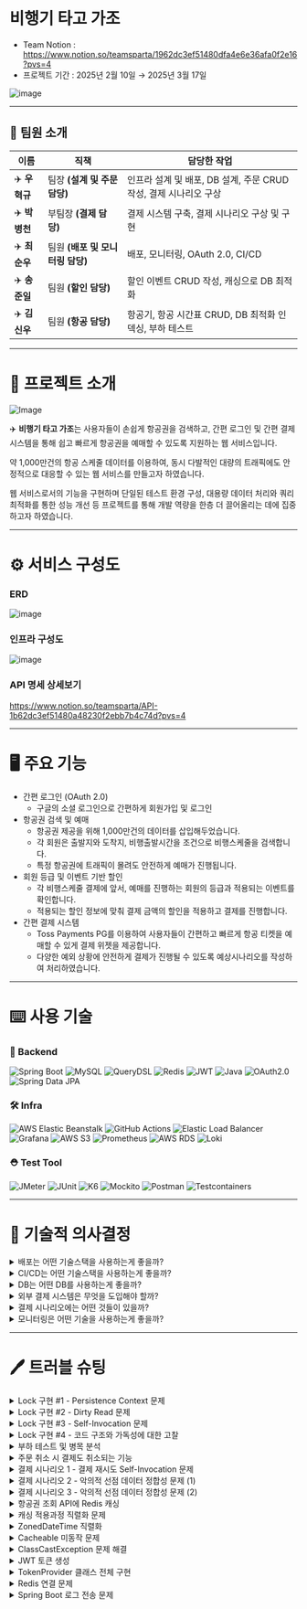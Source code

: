 # 비행기 타고 가조
- Team Notion : https://www.notion.so/teamsparta/1962dc3ef51480dfa4e6e36afa0f2e16?pvs=4
- 프로젝트 기간 : 2025년 2월 10일 → 2025년 3월 17일

![image](https://github.com/user-attachments/assets/669d610c-4c26-4c8a-83ca-85e0cddd392c)

----
## 👥 팀원 소개

| 이름 | 직책 | 담당한 작업 |
|------|------|--------------------------------------|
| ✈️ **우혁규** | 팀장 **(설계 및 주문 담당)** | 인프라 설계 및 배포, DB 설계, 주문 CRUD 작성, 결제 시나리오 구상 |
| ✈️ **박병천** | 부팀장 **(결제 담당)** | 결제 시스템 구축, 결제 시나리오 구상 및 구현 |
| ✈️ **최순우** | 팀원 **(배포 및 모니터링 담당)** | 배포, 모니터링, OAuth 2.0, CI/CD |
| ✈️ **송준일** | 팀원 **(할인 담당)** | 할인 이벤트 CRUD 작성, 캐싱으로 DB 최적화 |
| ✈️ **김신우** | 팀원 **(항공 담당)** | 항공기, 항공 시간표 CRUD, DB 최적화 인덱싱, 부하 테스트 |

----
# 🏬 프로젝트 소개

![Image](https://github.com/user-attachments/assets/4b31c274-6765-4f31-8b18-c93729be6413)

<aside>

✈️ **비행기 타고 가조**는
사용자들이 손쉽게 항공권을 검색하고, 간편 로그인 및 간편 결제 시스템을 통해 쉽고 빠르게 항공권을 예매할 수 있도록 지원하는 웹 서비스입니다.

약 1,000만건의 항공 스케줄 데이터를 이용하여, 동시 다발적인 대량의 트래픽에도 안정적으로 대응할 수 있는 웹 서비스를 만들고자 하였습니다.

웹 서비스로서의 기능을 구현하며 단일된 테스트 환경 구성, 대용량 데이터 처리와 쿼리 최적화를 통한 성능 개선 등 프로젝트를 통해 개발 역량을 한층 더 끌어올리는 데에 집중하고자 하였습니다.

</aside>

----
# ⚙️ 서비스 구성도

### ERD
![image](https://github.com/user-attachments/assets/53b4351c-265f-4689-8c98-8e887bb55b3b)

### 인프라 구성도
![image](https://github.com/user-attachments/assets/683c284c-e1d6-474f-985a-77730eb8bbee)

### API 명세 상세보기
https://www.notion.so/teamsparta/API-1b62dc3ef51480a48230f2ebb7b4c74d?pvs=4

----
# 🖥️ 주요 기능

- 간편 로그인 (OAuth 2.0)
    - 구글의 소셜 로그인으로 간편하게 회원가입 및 로그인
- 항공권 검색 및 예매
    - 항공권 제공을 위해 1,000만건의 데이터를 삽입해두었습니다.
    - 각 회원은 출발지와 도착지, 비행출발시간을 조건으로 비행스케줄을 검색합니다.
    - 특정 항공권에 트래픽이 몰려도 안전하게 예매가 진행됩니다.
- 회원 등급 및 이벤트 기반 할인
    - 각 비행스케줄 결제에 앞서, 예매를 진행하는 회원의 등급과 적용되는 이벤트를 확인합니다.
    - 적용되는 할인 정보에 맞춰 결제 금액의 할인을 적용하고 결제를 진행합니다.
- 간편 결제 시스템
    - Toss Payments PG를 이용하여 사용자들이 간편하고 빠르게 항공 티켓을 예매할 수 있게 결제 위젯을 제공합니다.
    - 다양한 예외 상황에 안전하게 결제가 진행될 수 있도록 예상시나리오를 작성하여 처리하였습니다.

----
# ⌨️ 사용 기술

### 🔹 Backend                    
![Spring Boot](https://img.shields.io/badge/Spring_Boot-6DB33F?style=for-the-badge&logo=spring-boot&logoColor=white)
![MySQL](https://img.shields.io/badge/MySQL-4479A1?style=for-the-badge&logo=mysql&logoColor=white)
![QueryDSL](https://img.shields.io/badge/QueryDSL-0088CC?style=for-the-badge&logoColor=white)
![Redis](https://img.shields.io/badge/Redis-DC382D?style=for-the-badge&logo=redis&logoColor=white)
![JWT](https://img.shields.io/badge/JWT-000000?style=for-the-badge&logo=json-web-tokens&logoColor=white)
![Java](https://img.shields.io/badge/Java-ED8B00?style=for-the-badge&logo=openjdk&logoColor=white)
![OAuth2.0](https://img.shields.io/badge/OAuth2.0-3C3C3C?style=for-the-badge&logo=oauth&logoColor=white)
![Spring Data JPA](https://img.shields.io/badge/Spring_Data_JPA-6DB33F?style=for-the-badge&logo=spring&logoColor=white)


### 🛠️ Infra     
![AWS Elastic Beanstalk](https://img.shields.io/badge/Elastic_Beanstalk-FF9900?style=for-the-badge&logo=amazon-aws&logoColor=white)
![GitHub Actions](https://img.shields.io/badge/GitHub_Actions-2088FF?style=for-the-badge&logo=github-actions&logoColor=white)
![Elastic Load Balancer](https://img.shields.io/badge/Elastic_Load_Balancer-FF9900?style=for-the-badge&logo=amazon-aws&logoColor=white)
![Grafana](https://img.shields.io/badge/Grafana-F46800?style=for-the-badge&logo=grafana&logoColor=white)
![AWS S3](https://img.shields.io/badge/AWS_S3-569A31?style=for-the-badge&logo=amazon-s3&logoColor=white)
![Prometheus](https://img.shields.io/badge/Prometheus-E6522C?style=for-the-badge&logo=prometheus&logoColor=white)
![AWS RDS](https://img.shields.io/badge/AWS_RDS-527FFF?style=for-the-badge&logo=amazon-aws&logoColor=white)
![Loki](https://img.shields.io/badge/Loki-008000?style=for-the-badge&logo=grafana&logoColor=white)


### ⛑️ Test Tool 
![JMeter](https://img.shields.io/badge/JMeter-D22128?style=for-the-badge&logo=apache-jmeter&logoColor=white)
![JUnit](https://img.shields.io/badge/JUnit-25A162?style=for-the-badge&logo=junit5&logoColor=white)
![K6](https://img.shields.io/badge/K6-7D64FF?style=for-the-badge&logo=k6&logoColor=white)
![Mockito](https://img.shields.io/badge/Mockito-00C853?style=for-the-badge&logo=mockito&logoColor=white)
![Postman](https://img.shields.io/badge/Postman-FF6C37?style=for-the-badge&logo=postman&logoColor=white)
![Testcontainers](https://img.shields.io/badge/Testcontainers-2D79C7?style=for-the-badge&logo=testcontainers&logoColor=white)

----

# 🧭 기술적 의사결정

<details>
  <summary>배포는 어떤 기술스택을 사용하는게 좋을까?</summary>

  # 배경

5주라는 기간안에 서비스 구현 및 배포까지 모두 완료하여야 했습니다.

기간안에 모두 구현 및 배포가 가능하면서, 필요한 기능이 모두 있는 기술스택을 고민하였습니다.

# 선택지

## GCP

빠른 배포속도와 비용면에서 가장 효율적이라 판단되었습니다.
관리 또한 간편한 편이라 현재 프로젝트에 가장 알맞는 플랫폼이 아닐까 생각됩니다.
하지만 해당 기술스펙을 지닌 팀원이 없어, 학습시간이 어느정도 소요됩니다.

## Azure

Microsoft 의 제품들과의 연동이 좋고, 보안과 인증체계에서 강점을 보입니다.
하지만 해당 장점이 현재 프로젝트에 어울리는 장점인지는 고찰이 필요합니다.

## AWS

AutoScaling 및 LB 가 자동화되어 있고, 배포속도 면에서는 가장 빠르게 가능합니다.
하지만 상세한 설정은 다른 플랫폼에 비해 더 복잡한 면이 있습니다.

# 결론

알아본 선택지 3가지 가운데 AWS Beanstalk 를 선택하였습니다.

AWS 가 가지는 압도적인 이점으로는, 바로 팀원들의 공통 기술스펙이 AWS 였기 때문입니다.

GCP, Azure 역시 저희가 원하는 배포 후 설정을 통하여 AutoScaling, 무중단배포 등이 모두 가능하였지만, AWS 는 팀원 모두가 공유하는 기술이었기에 작업시간이 다른 플랫폼에 비하여 압도적으로 빠를 것이라 생각하였습니다.

또한 문서와 자료가 많아 다른 플랫폼보다 필요한 학습시간도 매우 짧을 것이라 생각하였습니다.

→ 저희 프로젝트는 AWS Beanstalk 를 사용하기로 선택하였습니다.

- Elastic Beanstalk를 선택한 이유
    
    ### 배경
    
    배포 및 관리를 자동화하여 빠르고 안정적인 운영이 필요합니다.
    
    ### 선택지
    
    1. **Elastic Beanstalk**
    2. Kubernetes (EKS, GKE, AKS)
    3. Docker Swarm
    
    ### 비교 분석
    
    - **Elastic Beanstalk**: AWS에서 제공하는 PaaS 솔루션으로, 배포 자동화 및 로드밸런서 연동이 용이함. 코드 변경 시 빠른 롤백과 확장이 가능함.
        - Auto Scaling 연동이 쉽고 다른 부과적인 기능을 확장하기에 용이함
    - **Kubernetes**: 확장성이 뛰어나지만, 운영 및 유지보수가 복잡하며 직접 관리해야 할 요소가 많음.
    - **Docker Swarm**: 경량 컨테이너 오케스트레이션이 가능하지만, AWS 환경과의 연계성이 Kubernetes에 비해 부족함.
    
    ### 결론
    
    Elastic Beanstalk는 AWS 환경에서 EC2, S3, 로드밸런서와 원활하게 통합되어 배포와 운영을 간소화할 수 있어 최적의 선택이었습니다.

</details>

<details>
  <summary>CI/CD는 어떤 기술스택을 사용하는게 좋을까?</summary>

  # 배경

배포와 마찬가지로, 5주라는 기간안에 서비스 구현 및 배포까지 모두 완료하여야 했습니다.

기간안에 CI/CD 설정이 가능하면서, 필요한 기능이 모두 있는 기술스택을 고민하였습니다.

# 선택지

## Github Action

현재 배포 플랫폼이 AWS Beanstalk 와 공식/비공식 액션이 매우 풍부하며 배포가 편리하다는 장점이 있습니다. 비용 또한 무료에 가까우며 사용이 간편합니다.

하지만 Yaml 파일의 설정 난이도가 있는 편입니다.

## Jenkins

확장성과 커스터마이징이 선택지들 중 가장 뛰어납니다. 플러그인을 통하여 EB 와의 연동도 쉬운편입니다. 문서와 자료 역시 매우 많고 비용 역시 무료입니다.

하지만 설치와 관리에 대한 학습시간이 소모됩니다.

## CodePipeline

AWS 자체 제공하는 기능으로 EB 와의 통합이 매우 쉽고, AWS 하나로 배포와 CI/CD 를 모두 관리할 수 있다는 장점이 있습니다.

하지만 이 역시 학습곡선이 필요하며, 다른 선택지들에 비해 유독 학습시간이 많이 필요할 것으로 생각됩니다.

# 결론

현재 프로젝트 상황에서는 Github Action 이 가장 합리적인 선택으로 보입니다.

yaml 파일 작성에 있어서 학습시간이 소모됩니다만, 이 역시 가장 적은 학습시간이 소모될 것으로 판단됩니다.

또한 yaml 파일 하나만으로 자동배포까지 EB 에서 관리하기 때문에, 가장 빠른 작업속도를 보일 것으로 예측됩니다.

</details>

<details>
  <summary>DB는 어떤 DB를 사용하는게 좋을까?</summary>

  # 배경

비행기 티켓 예매 라는 성격상, 결제는 필수 불가결한 부분입니다.

이는 곧 데이터의 일관성과 정합성, 안정성이 매우 중요하다는 말과 같습니다.

거기에 더해 빠른 작업속도와 낮은 학습곡선이 필요한 상황입니다.

# 선택지

## PostgreSQL

JSONB 데이터 지원, MVCC 및 복잡한 쿼리 최적화까지 모두 가능하다는 장점이 있습니다.
JPA 와의 호환도 좋으며 비용 역시 합리적인 수준이라 생각됩니다.

하지만 기존 프로젝트 및 팀의 경험이 적어 유지보수가 어려울 수 있기에 그에 따른 학습시간 소요는 필요할 것입니다.

## MySQL

JPA 와 완벽히 호환되며 작업속도가 가장 빠릅니다. 또한 문서와 자료 또한 많아 서비스 구현 작업에 있어서는 가장 뛰어날 것으로 예측됩니다.]

하지만 DB 자체에서 List 형 자료구조를 지양한다는 점에서 해당 프로젝트의 각 테이블들이 어떠한 형태일지 비교가 필요해 보입니다.

## MongoDB

NoSQL 을 사용해야 한다면, 가장 자료가 많고 작업이 빠른 MongoDB 가 후보로서 유력하다고 생각합니다.

하지만 현재 프로젝트가 NoSQL 이 어울릴지 고민해보아야 할 것입니다.

# 결론

해당 프로젝트에 가장 어울리는 DB 는 PostgreSQL 이라 판단하였습니다만, 결론적으로 선택한 DB 는 MySQL 입니다.

프로젝트의 각 테이블들과의 연관관계와 구조를 생각한다면 PostgreSQL 이 맞다고 생각합니다만, 현재 팀원들의 공유 기술스펙과 그에 따른 학습시간, 작업속도를 생각한다면 MySQL 이 가장 합리적이라 판단하였습니다.

</details>

<details>
  <summary>외부 결제 시스템은 무엇을 도입해야 할까?</summary>

  # 배경

현재 프로젝트에서 사용자가 항공권 예매 후 결제를 빠르고 안전하게 진행할 수 있도록 결제 시스템을 도입해야 했습니다.

---

# 선택지

| 기술 선택 | 장점 | 단점 |
| --- | --- | --- |
| 토스 페이먼츠 위젯 | UI 개발 불필요, 다양한 결제 수단 지원, PG 연동 간소화 | 커스텀 UI 제어의 어려움과 테스트시 제약사항이 많음. |
| 토스 일반 결제 API 연동 | 커스텀 UI 가능, PG 선택 자유로움 | 직접 연동해야 함, 개발 복잡도 증가 |
| 타사 PG | 없음. | 개발 문서가 토스에 비해 불친절함. |

왜 토스 페이먼츠 위젯을 선택했나?

- **PG 연동 부담 감소** - 위젯이 결제 수단별로 로직을 자동으로 처리해 주기 때문에 구현 부담이 줄어들었습니다.
- **다양한 결제 수단 지원** - 신용카드, 카카오페이 등 여러 결제 수단을 쉽게 추가가 가능합니다.
- 타사에 비해 많은 정보와 친절한 개발 문서를 제공합니다.

→ 위와 같은 이유로 일반 API 연동, 타사 PG 대신 토스 페이먼츠 위젯을 활용하는 것이 적절하다고 판단했습니다.

---

# 결론 및 회고

위젯을 통해 결제 연동이 빠르고 좋았지만 결제 시스템을 처음 구축하다 보니 생소하고 익숙하지 않아 결제 연동에 예상보다 많은 시간을 투자해야 했습니다.

이번 경험을 통해 결제 시스템의 흐름을 어느정도 이해했기 때문에 다음에는 일반 결제 API를 도전해보고 싶습니다.
현재 테스트 환경에서 위젯으로 결제를 진행하면 WebHook, 결제 완료/취소 시 이메일 발송, API 로그 등을 사용할 수 없는 제약이 있었습니다.

이러한 제약으로 다음에는 직접 API를 연동하여 더 세밀하게 결제 로직을 컨트롤해보고 싶은 생각을 했습니다.

</details>

<details>
  <summary>결제 시나리오에는 어떤 것들이 있을까?</summary>

  <details>
    <summary>결제 시나리오 1. 결제 재시도</summary>
    # 배경

결제 파트를 맡으면서 단순히 결제 연동을 구현하는 것보다 사용자의 편의성과 안정성을 높이는 것이 더 중요한 문제라는 것을 인지했다.

결제는 돈과 직결되기 때문에 실패 시 적절한 대응이 필요했고 그래서 생각한 방안은 결제 시나리오 중 하나인 결제 재시도 구현이었습니다.

![image](https://github.com/user-attachments/assets/0dc12962-5096-480d-ac04-b5ae03e23464)


결제 과정에서는 네트워크 장애, 일시적인 PG사 장애, API 연결 TimeOut 등 다양한 이유로 결제가 실패할 수 있는데 이때는 무조건 실패처리 하는 것이 아니라 재시도를 통해 결제가 성공할 수 있도록 보장하는 것이 사용자 경험 개선의 핵심 요소라고 생각했습니다.

하지만 **모든 실패 상황에서 무조건 재시도를 하면 불필요한 리소스 낭비와 서버 부하가 발생할 수 있다고 판단 하여 재시도가 필요한 경우와 불가능한 경우를 구분**하여 적절한 조치를 취했습니다.

---

# 선택지

| 기능 | 선택한 기술 | 고려한 대안 |
| --- | --- | --- |
| 결제 실패 재시도 | @Retryable | Scheduler 활용, 직접 재시도 로직 구현 |

왜 @Retryable을 선택했나?

- @Scheduler는 실시간 응답이 어렵고, 직접 재시도 로직을 구현하는 것은 코드가 복잡해지고 유지보수가 어려움이 있습니다.
- @Retryable은 간단한 설정만으로도 재시도 로직을 적용할 수 있고, 트랜잭션과의 연계도 가능하기 때문에 가장 적합하다고 판단했습니다.

---

# 구현 기능 및 주요 로직

- 결제 승인 또는 취소 요청이 실패할 경우, 일정 횟수까지 자동으로 재시도
- 불필요한 재시도를 방지하기 위해서 재시도가 필요한 오류와 불가능한 오류를 구분하여 적용

```java
@Retryable(
         maxAttempts = 3,
         backoff = @Backoff(delay = 2000, multiplier = 2),
         retryFor = { PaymentException.class, CustomException.class },
         noRetryFor = ClientPaymentException.class
)
public JsonNode approvePayment(String paymentKey, String orderId, int amount) throws Exception {
     String url = "https://api.tosspayments.com/v1/payments/confirm";
     JSONObject jsonObject = createApprovalRequestJson(paymentKey, orderId, amount);

     try {
         HttpResponse<String> response = executePost(url, jsonObject.toString());
         log.info("Payment executed successfully: {}", response.body());

         JsonNode responseJson = objectMapper.readTree(response.body());
         handlingPaymentError(responseJson);
         return responseJson;
     } catch (HttpStatusCodeException | ResourceAccessException e) {
         throw new CustomException(ServerErrorResponseCode.NETWORK_ERROR);
     } catch (Exception e) {
         log.error("Payment failed: {}\n Error Trace: {}", e.getMessage(), e.getStackTrace());
         throw e;
     }
 }
```

```java
private void handlingPaymentError(JsonNode responseJson){
        String errorCodeString = "";
        String errorMessage = "";
        if(responseJson.get("code") != null) {
            errorCodeString = responseJson.get("code").asText();
            errorMessage = responseJson.get("message").asText();
        }

        Optional<ClientPaymentErrorResponseCode> clientEx = ClientPaymentErrorResponseCode.has(errorCodeString);
        if (!errorCodeString.isBlank()) {
            if (clientEx.isPresent()) {
                throw new ClientPaymentException(clientEx.get());
            } else {
                PaymentErrorResponseCode paymentFailed = PaymentErrorResponseCode.setPaymentFailedMessage(errorMessage);
                throw new PaymentException(paymentFailed);
            }
        }
    }
```

### **1. @Retryable 주요 설정**

- **maxAttempts = 3** → 최대 3번까지 재시도합니다.
- **backoff = @Backoff(delay = 2000, multiplier = 2)** →
    - 처음 재시도는 2초 후에 실행됩니다.
    - 두 번째 재시도는 4초(2초 × 2), 세 번째 재시도는 8초(4초 × 2) 후에 실행됩니다.
    - 즉 점점 증가하는 방식(지수 백오프)으로 재시도 간격을 늘려 **서버 부하를 줄이도록 설계**되었습니다.
- **retryFor = { PaymentException.class, CustomException.class }** →
    - **PaymentException** 또는 **CustomException**이 발생하면 재시도합니다.
    - 예를 들어 TossPayments에서 보내주는 **`"일시적인 오류가 발생했습니다. 잠시 후 다시 시도해주세요."`** 또는 **`서비스에서 발생하는 서버 오류 같은 경우`** 는 재시도하면 성공할 가능성이 있기 때문입니다.
- **noRetryFor = ClientPaymentException.class** →
    - ClientPaymentException이 발생하면 재시도하지 않습니다.
    - 예를 들어 **“잔액 부족”**, **“유효하지 않은 카드 정보”** 같은 문제는 재시도해도 성공할 가능성이 없기 때문입니다.

### 2. approvePayment() 주요 동작

- 최종 승인 요청
    - executePost(url, jsonObject.toSting())를 통해 TossPayments 측에 최종 승인 요청을 보냅니다.
    - 만약 TossPayments 측에서 오류를 보낼 시 Json 형태로 Message와 Code를 보내줍니다.
- 오류 처리
    - 응답 데이터를 JsonNode로 변환 후, handlingPaymentError()를 호출하여 결제 오류  여부를 판단합니다.
- 예외 처리
    - HttpStatusCodeException, ResourceAccessException 발생 시 CustomException을 던져서 재시도를 유도합니다.
    - 기타 예외 발생 시 로그를 기록하고 예외를 다시 던집니다.

### 3. handlingPaymentError 주요 동작

- 응답 JSON에서 오류 코드 및 메시지 추출
    - 응답 데이터에 `code` 와 `message` 필드가 있으면 가져옵니다.
- 클라이언트 오류 여부 확인
    - ClientPaymentErrorResponseCode.has(errorCodeString)을 호출하여 **클라이언트 오류인지 확인합니다.**
- 클라이언트 오류면 ClientPaymentException 발생
    - 이 예외는 notryFor에 지정되어 있어 **재시도를 하지 않습니다.**
- 서버 오류면 PaymentException 발생
    - PaymentException은 retryFor에 포함되어 있어 **자동으로 재시도됩니다.**

---

# 결론 및 회고

이번 결제 재시도 기능을 구현하면서 **결제 과정의 신뢰성과 사용자 경험을 향상**시키는 것이 핵심 목표였습니다.
단순히 결제 API를 호출하는 것이 아니라, **실패 시 재시도를 통해 결제가 성공할 가능성을 높이고**,
**불필요한 재시도를 방지하여 서버 부하를 최소화하는 전략을 적용**했습니다.

Spring의 @Retryable을 활용함으로써 재시도 로직을 간결하게 구현할 수 있었고, 재시도가 필요한 오류와 불가능한 오류를 구분하여 효율저인 결제 실패 대응이 가능하도록 만들었습니다.
  </details>
  
  <details>
    <summary>결제 시나리오 2. 중복 결제 방지</summary>
    # 배경

중복 결제에 대해 고민을 하게된 이유는 처음 결제 시스템을 개발할 때 중복 결제가 실제로 발생할 가능성이 있을까? 라는 질문에서 시작했습니다.
아직 서비스가 운영되지 않았기 때문에 실제 사례는 없었지만 한 번이라도 중복 결제가 발생하면 사용자 신뢰도에 치명적인 영향을 미칠 수 있다 생각했습니다.

결제는 단순한 API 호출이 아니라 사용자의 돈이 직접적으로 움직이는 중요한 프로세스 입니다. 따라서 이런 문제가 발생할 수도 있다는 가정만으로도 사전 대비가 필요했다고 판단했습니다.

특히 토스페이먼츠를 연동하는 과정에서 짧은 시간 안에 동일한 결제 요청이 여러 번 들어올 경우 어떻게 처리될까? 라는 의문이 들었습니다.

- 사용자가 실수로 결제 버튼을 여러 번 클릭하면?
- 네트워크 지연으로 인해 서버가 응답을 받지 못하고 동일 요청을 재전송하면?

이런 상황에서 토스페이먼츠의 PaymentKey 중복 방어 기능이 충분한가? 아니면 추가적인 대비책이 필요할까?
추가적인 대비책으로는 멱등키 를결제 승인 요청에도 적용해야 할까? 라는 고민에서부터 이번 의사 결정이 시작되었습니다.

---

# 선택지

1. **PaymentKey를 활용한 중복 방지**
    - 토스 페이먼츠의 PaymentKey는 결제 인증 단계에서 중복 요청을 방지하는 기능을 기본적으로 제공합니다.
    - 동일한 PaymentKey로 승인 요청이 들어오면, PG에서 자체적으로 방어하여 이미 승인된 결제라고 응답이 옵니다.
2. **클라이언트 레벨에서 중복 요청 방지**
    - 결제 버튼을 여러 번 클릭하는 경우를 방지하기 위해, 결제 버튼을 비활성화하는 등의 UX 개선
    - 네트워크 장애로 인해 동일 요청이 재전송될 경우를 대비해서 프론트엔드에서 일정 시간 동안 중복 요청을 차단하는 로직도 필요합니다.
3. 멱등키 활용
    - 멱등키를 활용하면 같은 요청이 여러 번 들어와도 한 번만 처리됨을 보장할 수 있습니다.
    - 멱등키를 보관할 Redis 등이 필요.

현재 백엔드에서 서비스가 운영중이기 때문에 PaymentKey만을 활용하여 중복 요청을 방지하고 있는데 프론트엔드도 참여한다면 UX도 개선할 예정입니다.

그럼 멱등키는 사용해야할까? 

만약 멱등키를 도입하게 된다면

1. 결제 승인 요청마다 새로운 멱등키를 생성해야 합니다.
2. 멱등키를 DB나 Redis에 저장하고 유효기간을 설정해야합니다.
3. 중복 요청이 들어오면 이전에 사용된 멱등키를 조회하여 동일 요청인지 확인을 합니다.

하지만 고민이 있었습니다.

1. 이미 PaymentKey와 클라이언트에서 중복 방어 기능을 제공하고 있는데 추가적인 멱등키가 필요할까?
2. 멱등키 도입을 위해 Redis를 추가하는 것이 적절한가?
3. 삼중 보호 장치가 필요할 정도로 중보 결제 요청이 빈번한가?

⇒ 현재 구조에서는 토스페이먼츠 PG에서 제공하는 PaymentKey 자체가 멱등성을 보장해줍니다.
동일한 PaymentKey로 승인 요청이 들어오면 페이먼츠 측에서 이를 감지하여 중복처리를 막아줍니다.
따라서 결제 승인 단계에서는 추가적인 멱등키 없이도 충분히 중복 결제를 방지할 수 있습니다. 
추가로 클라이언트에서도 결제 버튼을 한 번 누르면 즉시 비활성화 시키는 것을 추가하면 사용자의 실수로 
인한 중복 요청을 차단합니다.

이러한 방어 로직이 이미 2개나 존재하므로 멱등키를 추가로 도입하는 것은 불필요한 복잡성을 초래로 오히려 **오버 엔지니어링**이 될 가능성이 크다고 판단했습니다.

---

# 결론 및 추후 고려 사항

**(1) 멀티 PG(Payment Gateway) 지원**

- 현재는 토스페이먼츠만 사용하지만, 향후 여러 PG를 도입할 경우 **다른 PG가 PaymentKey를 제공하지 않는다면 멱등키가 필요할 가능성이 있습니다**.

**(2) 부분 취소(Partial Refund) 도입 시 중복 요청 문제**

- 현재는 전체 취소만 지원하므로 PaymentKey만으로도 충분합니다.
- 하지만 **부분 취소**가 가능해지면, **클라이언트의 재시도 로직 때문에 중복 취소가 발생할 위험**이 있음.
- EX
    1. 사용자 결제 완료 (100,000원)
    2. 사용자 A 상품(30,000원) 부분 취소 요청
    3. PG에서 취소 성공 → 하지만 네트워크 오류로 클라이언트가 실패 응답을 받음
    4. 클라이언트에서 **재시도 로직 실행** → 다시 30,000원 취소 요청
    5. 결국 60,000원이 취소되는 문제 발생 
    - 따라서 **부분 취소를 지원할 경우, 반드시 멱등키를 도입하여 중복 요청을 방지해야 합니다**.
  </details>
  
  <details>
    <summary>결제 시나리오 3. 악의적 예약 선점</summary>
    # 배경

악의적인 사용자가 여러 좌석을 선점한 후 결제를 진행하지 않을 경우 다른 이용자가 좌석을 예약할 수 없는 심각한 문제가 발생할 수 있습니다. 이를 해결하기 위해 결제 대기 상태에서 일정 시간이 지나면 자동으로 예약이 취소되는 시스템을 구현해야 합니다.

# 선택지

### [RabbitMQ를 활용한 방법]

RabbitMQ는 메시지 브로커로 TTL과 DLQ(Dead Letter Queue) 기능을 활용하면 메시지를 특정 시간 동안 보관하고, 시간이 지나면 자동으로 만료되도록 설정할 수 있습니다. 

### 구현 방식

1. 사용자가 항공권을 예매하면 예약 메시지를 RabbitMQ의 큐에 저장하며 TTL을 설정하여 N분 후 자동 만료되도록 설정
2. TTL이 만료되면 메시지는 Dead Letter Queue로 이동
3. DLQ에서 메시지를 감지한 Consumer가 해당 예약을 취소하고 좌석을 해제

### 장점

**실시간 처리 가능** - 메시지가 자동으로 만료되므로 불필요한 DB조회를 줄일 수 있음

**확장성이 높음** - RabbitMQ는 분산 환경에서도 안정적으로 작동

**비동기 처리 가능** - 다수의 예약을 동시에 관리할 수 있음

### 단점

RabbitMQ 운영 부담 - 별도의 메시지 브로커 설치, 운영, 장애 대응이 필요하고 장애 발생 시 메시지가 지연되거나 유실될 가능성이 있습니다.
Ex. RabbitMQ 서버 다운, 메시지 유실

---

### [RedisMQ를 활용한 해결 방법]

Redis는 빠른 데이터 저장 및 조회가 가능하며 Key Expiry와 Keyspace Notification 기능을 활용하면 TTL 기반의 자동 만료 이벤트를 감지할 수 있습니다.

### 구현 방식

1. 사용자가 항공권을 예매하면 Redis에 예약 정보를 저장하며 TTL을 설정하여 자동 만료되도록 함
2. TTL이 만료되면 Redis Keyspace Notification을 통해 해당 만료 이벤트를 감지
3. 감지된 이벤트를 처리하여 예약을 취소하고 좌석을 해제

### 장점

**간단한 구현** - 추가적인 메시지 브로커 없이 Redis만으로 해결 가능

**TTL을 활용한 자연스러운 만료** - 일정 시간이 지나면 자동으로 만료되어 데이터 정리 부담이 줄어듦

### 단점

이벤트 유실 가능성 - Redis Keyspace Notification이 활성화되지 않거나 장애가 발생 시 이벤트 감지가 되지 않을 수 있음.
EX. Redis 서버 다운

---

### [Spring Scheduler를 활용한 해결 방법]

Spring의 @Scheduler 기능을 활용하면 일정 주기로 DB를 조회하며 미결제된 예약을 취소하는 방식을 구현할 수 있습니다.

### 구현 방식

1. 일정 주기마다 예약 테이블을 조회하여 N분 이상 결제가 진행되지 않은 예약을 찾음
2. 해당 예약들을 자동으로 취소하고 좌석을 해제

### 장점

**구현이 간단함** - 추가적인 메시지 브로커 없이 Spring만으로 가능

유지보수가 용이 - 예약 테이블에서 직접 상태를 변경할 수 있어 로직이 직관적

### 단점

대규모 트래픽에서 성능 이슈 - 예약 건수가 많아지면 주기적인 DB 조회 부담 증가

**정확한 시간 제어 어려움** - 1분 이상으로 실행되면 실시간성이 떨어지고 1분 이하로 설정한다면 DB 조회에 부담이 더 극심해짐

### [의사결정]

현재 프로젝트에서는 Spring의 Scheduler를 선택했습니다. 우리 시스템에서는 결제 대기 시간이 초과된 예약을 자동으로 취소하는 것이 주요 요구사항이며, 실시간성이 중요한 요구사항이 아닙니다.

RabbitMQ나 RedisMQ는 실시간 이벤트 기반으로 동작하는 장점이 있지만, 운영 부담이 크고 추가적인 학습이 필요합니다. 특히 RabbitMQ는 메시지 브로커 운영 및 장애 대응이 필요하며, RedisMQ는 Keyspace Notification 설정이 필요하고 이벤트 유실 가능성이 존재합니다.

따라서 현재 프로젝트에서는 가장 간단하면서도 안정적인 Spring Scheduler를 사용하여 일정 주기로 DB를 조회하는 방식이 최적이라는 결론을 내렸습니다.

### [구현 기능]

- 10분 이상 결제 대기 상태(IN_PROGRESS)인 예약을 자동으로 취소
- 좌석을 다시 예매 가능 상태로 변경

# 결론

현재 프로젝트에서는 **결제 대기 시간이 초과된 예약을 자동으로 취소하는 기능**이 필요하지만, **실시간성이 필수적인 요구사항이 아니기 때문에** 가장 간단하고 유지보수가 쉬운 **Spring Scheduler 기반 방식**을 채택했습니다.

RabbitMQ와 RedisMQ는 **실시간 이벤트 처리**에 유리하지만, 운영 및 설정 부담이 크고, 장애 발생 시 복구가 복잡할 수 있습니다. 반면, Spring Scheduler는 추가적인 메시지 브로커 없이도 **예약 상태를 직접 조회하고 처리할 수 있어 안정적이며 유지보수도 용이**합니다.

현재 **10분 이상 결제 대기(IN_PROGRESS) 상태인 예약을 자동 취소**하는 로직을 도입하여 **좌석이 장시간 선점되는 문제를 방지**할 수 있도록 하였습니다.
  </details>

</details>

<details>
  <summary>모니터링은 어떤 기술을 사용하는게 좋을까?</summary>

  <details>
    <summary>Grafana를 선택한 이유</summary>
      
    ### 선택지
    1. **Grafana**
    2. Kibana
    3. Datadog
    ### 비교 분석
    - **Grafana**: Prometheus와 같은 모니터링 시스템과 원활하게 연동되며, 오픈소스 기반으로 커스터마이징이 자유로움. 대시보드가 직관적이고 확장성이 뛰어남.
    - **Kibana**: Elastic Stack과 연동이 강점이지만, Prometheus 기반 메트릭 수집과의 통합이 상대적으로 어려움.
    - **Datadog**: 강력한 모니터링 기능을 제공하지만, 비용이 높고 커스텀 설정이 제한적임.
    ### 결론
    세 선택지 모두 Prometheus 및 Loki와 원활하게 연동 가능하고 대시보드가 강력하지만,
    **Grafana는 무료이며 사용이 쉽다는 점에서 선택하였습니다.**
    
  </details>

  <details>
    <summary>Loki를 선택한 이유</summary>

    ### 선택지
    1. **Loki**
    2. ELK Stack (Elasticsearch, Logstash, Kibana)
    3. AWS CloudWatch Logs

    ### 비교 분석
    - **Loki**: Prometheus와 유사한 아키텍처로, 메트릭 기반의 로그 수집이 가능하며, Grafana와의 통합이 용이함. 경량 설계로 리소스 부담이 적음.
    - **ELK Stack**: 강력한 검색 및 분석 기능을 제공하지만, 리소스 소모가 크고 운영 비용이 높음.
    - **CloudWatch Logs**: AWS에 최적화되어 있지만, AWS 외의 인프라에서는 활용도가 낮으며, 비용이 증가할 가능성이 있음.

    ### 결론
    **Loki는 Grafana 와의 원활한 연동이 가능하며, 가벼운 로그 분석 환경을 제공하기에 가장 적합한 선택이었습니다.**
  </details>

  <details>
    <summary>Prometheus를 선택한 이유</summary>

    ### 선택지
    1. **Prometheus**
    2. InfluxDB
    3. AWS CloudWatch Metrics

    ### 비교 분석
    - **Prometheus**: 오픈소스이며, Kubernetes 및 컨테이너 환경과 원활하게 연동됨. 커뮤니티 지원이 활발하고, Grafana와의 통합이 강력함.
    - **InfluxDB**: 시계열 데이터베이스로 강력한 분석 기능을 제공하지만, Prometheus에 비해 커뮤니티 및 확장성이 부족함.
    - **CloudWatch Metrics**: AWS에 최적화되어 있지만, AWS 외의 인프라에서는 활용도가 제한적이며, 비용이 증가할 가능성이 있음.

    ### 결론
    **확장성과 커뮤니티 지원이 뛰어나고 Grafana 와의 연동이 쉬우며, 비용적인 측면에서 무료라는 점에서 Prometheus를 선택하였습니다.**
  </details>

  <details>
    <summary>Spring Actuator를 선택한 이유</summary>

    
    ### 선택지
    1. **Spring Actuator**
    2. Micrometer
    3. 직접 개발한 모니터링 API

    ### 비교 분석
    - **Spring Actuator**: Spring Boot와 기본적으로 통합되어 있으며, 간단한 설정으로 다양한 메트릭을 제공. Prometheus 및 Grafana와 연동이 용이함.
    - **Micrometer**: 다양한 모니터링 시스템과 연동 가능하지만, Spring Boot에 내장된 기능을 사용하지 않는다는 점에서 추가적인 설정이 필요함.
    - **직접 개발한 API**: 커스터마이징이 가능하지만, 유지보수 비용이 높아지고, 표준적인 솔루션보다 신뢰성이 떨어질 가능성이 있음.

    ### 결론
    **Spring Actuator는 Spring Boot 애플리케이션에 기본적으로 제공되며, Prometheus 및 Grafana와 쉽게 연동할 수 있기에 가장 적합한 선택이었습니다.**
  </details>

</details>

--------------


#  🖊️ 트러블 슈팅

  <details>
    <summary>Lock 구현 #1 - Persistence Context 문제</summary>
      
# 배경
비행기 티켓 예매를 진행함에 있어, 타임특가 세일등으로 같은 비행기 티켓에 다수의 사람이 몰릴 수 있습니다.

해당 시나리오에서 발생하는 오류를 막고자 비관적 Lock 을 도입하기로 하였고, 저희가 초기 Lock 을 구현한 코드는 다음과 같습니다.

```java
@Transactional
public void sellTicket(Long ticketId) {
		//...
		
		Ticket ticket = ticketRepository.findById(ticketId);
		if(ticket.getStatus() == Status.SOLD)
				return;
		
		//...
		
		lockService.withLock {
				Ticket currentTicket = ticketRepository.findById(ticketId);
				if(currentTicket.getStatus() == Status.SOLD)
						return;
				
				currentTicket.updateStatus(Status.SOLD);
				//...
		}
}

```

해당 코드 구조의 목적과 플로우는 다음과 같습니다.

![image](https://github.com/user-attachments/assets/4315af83-9596-4c9c-837f-a78cf96f2af7)


Lock 을 걸기 전과 후에 이중확인을 진행하여, 데이터의 정합성을 맞추고 불필요한 Lock 접근을 줄이려고 하였습니다.

하지만 해당 코드를 실행하였더니, 의도대로 진행되지 않고 Lock 이 제대로 실행되지 않고 있었습니다.

# 해결 과정

어째서 이런 문제가 발생하나 디버그하여 확인한 결과, Lock 점유 전후의 Entity 객체들의 HashCode 값이 같았습니다.

즉, Lock 점유 후에는 DB 에 쿼리를 날려 Entity 를 가져오는 것이 아니었습니다.

Lock 점유 전 객체를 기준으로 상태갱신 작업이 이루어지다보니, 의도된대로 상태가 갱신되고 있지 않고 있었으며 오히려 Dirty Read 문제가 발생하고 있었습니다.

이 문제가 일어나는 원인이 무엇인가 찾아본 결과,
원인은 Entity Manager 의 1차캐싱(Persistence Context)이 문제였습니다.

하나의 트랜잭션 안에서 같은 ID 를 이용한 DB 색인을 진행하면,
Entity Manager 가 같은 ID 색인에는 같은 객체를 반환하기 위해, 또한 DB Query 횟수의 최적화를 위해 그대로 사용했던 객체를 반환하는 것이, 해당 문제의 원인이었습니다.

# 결론

다음과 같이 NativeQuery 를 통하여 직접 DB 에서 Entity 를 조회하도록 코드를 수정하여,
Persistence Context 문제를 해결할 수 있었습니다.

```java
@Transactional
public void sellTicket(Long ticketId) {
		//...
		
		Ticket ticket = ticketRepository.findById(ticketId);
		if(ticket.getStatus() == Status.SOLD)
				return;
		
		//...
		
		lockService.withLock {
				//Ticket currentTicket = ticketRepository.findById(ticketId);
				Ticket currentTicket =
						ticketRepository.findOneByNativeQuery(ticketId);
						
				if(currentTicket.getStatus() == Status.SOLD)
						return;
				
				currentTicket.updateStatus(Status.SOLD);
				//...
		}
}
```
  </details>

  <details>
    <summary>Lock 구현 #2 - Dirty Read 문제</summary>

# 배경
EM 의 1차캐싱 문제를 해결하여도, 코드는 의도된대로 Lock 이 적용되지 않고 요청한 여러명의 사용자에게 동시에 티켓이 판매되는 문제가 발생하였습니다.

# 원인

어째서 Lock 이 예상한대로 진행되지 않는지, 다음과 같이 Log 를 작성하여 확인하였습니다.

```java
@Slf4j
@Transactional
public void sellTicket(Long ticketId) {
		//...
		Ticket ticket = ticketRepository.findById(ticketId);
		
		log.debug("BEFORE_LOCK=Ticket ID: {}, Ticket status: {}, Thread ID: {}",
			ticket.getId(), ticket.getStatus(), Thread.currentThread().getId())
			
		if(ticket.getStatus() == Status.SOLD)
				return;
		//...
		lockService.withLock {
				log.debug("Thread {} acquired lock", Thread.currentThread().getId());

				Ticket currentTicket =
						ticketRepository.findOneByNativeQuery(ticketId);

				log.debug("AFTER_LOCK=Ticket ID: {}, Ticket status: {}, Thread ID: {}",
						ticket.getId(), ticket.getStatus(), Thread.currentThread().getId())

				if(currentTicket.getStatus() == Status.SOLD)
						return;		
				currentTicket.updateStatus(Status.SOLD);
				//...

				log.debug("Thread {} release lock", Thread.currentThread().getId());
		}
}
```

로그를 확인한 결과 매우 이상한 결과가 나왔습니다.

Hibernate 의 SQL 로그와 Lock 로그가 다음과 같이 뒤죽박죽 섞여있는 것이었습니다.

![image](https://github.com/user-attachments/assets/31b31c3e-4fd0-41ff-b949-e8b75bfcee79)


@Transactional 의 범위가 Lock 범위보다 커지면서,
Transactional 의 쓰기지연이 Lock 보다 늦어지는 것이 원인이었습니다.

즉, DB 에 Query 를 날려 실제 DB 값이 갱신되는 것보다 다른 쓰레드에서 해당 Lock 을 점유하는것이 더 빨라서
Dirty Read 문제가 발생하고 있었습니다.

# 해결방법

그렇다면, Lock 의 범위가 Transactional 보다 넓어지면 해결할 수 있는 문제라고 판단하여 다음과 같이 코드를 수정하였습니다.

```java
public void sellTicket(Long ticketId) {
		//...
		
		Ticket ticket = ticketRepository.findById(ticketId);
		if(ticket.getStatus() == Status.SOLD)
				return;
		
		//...
		
		lockService.withLock {
				Ticket currentTicket =
						ticketRepository.findOneByNativeQuery(ticketId);
						
				if(currentTicket.getStatus() == Status.SOLD)
						return;
				
				//currentTicket.updateStatus(Status.SOLD);
				updateTicketStatusToSold(currentTicket);
				
				//...
		}
}

@Transactional
public void updateTicketStatusToSold(Ticket ticket) {
		ticket.updateStatus(Status.SOLD);
		ticketRepository.save(ticket);
}
```

# 결론

해당 방법으로 Dirty Read 문제는 해결할 수 있었습니다만, 이 방법은 다른 문제를 야기하였습니다.

같은 클래스의 메소드안에서 스스로의 메소드를 호출하는 것으로 인해, AOP 기반 Proxy 를 거치지 않아 실제로 트랜잭션이 생성되지 않는 문제입니다.
  </details>

  <details>
    <summary>Lock 구현 #3 - Self-Invocation 문제</summary>

# 배경
1,2 번 문제를 해결하며 나온 코드는 결국 Self-invocation 문제를 발생시키는 구조가 되었습니다.

이 문제를 해결하기 위해 다른 코드 구조를 생각하였습니다.

# 해결 과정

자기호출을 발생시키지 않기 위해, @Transactional 메소드만을 추출하여 다른 클래스로 분리를 시도하였습니다.

시도한 코드는 다음과 같습니다.

```java
public void sellTicket(Long ticketId) {
		//...
		
		Ticket ticket = ticketRepository.findById(ticketId);
		if(ticket.getStatus() == Status.SOLD)
				return;
		
		//...
		
		lockService.withLock {
				Ticket currentTicket =
						ticketRepository.findOneByNativeQuery(ticketId);
						
				if(currentTicket.getStatus() == Status.SOLD)
						return;
				
				//updateTicketStatusToSold(currentTicket);
				ticketTransactionalService.updateTicketStatusToSold(currentTicket);
				
				//...
		}
}

--- 별도의 파일

@Service
public class TicketTransactionalService {
		@Transactional
		public void updateTicketStatusToSold(Ticket ticket) {
				ticket.updateStatus(Status.SOLD);
				ticketRepository.save(ticket);
		}
}
```

# 결론

자기호출 문제는 이 방법으로 해결하였습니다만, 몇 가지 의문이 들었습니다.

메소드 단 하나만을 위하여 분리할 클래스와 그 Transactional method 가,
과연 내가 아닌 다른 작업자가 보아도 이해하기 쉽고 쓰기 쉬운가? 라는 의문이었습니다.

TransactionalService 클래스로 분리하였다면, Transactional 관련 메소드는 모두 분리하는 것이 맞는것은 아닌가? 라는 의문 역시 들었습니다.

하지만 두 의문에 대한 답은 모두 부정적이라 판단되었습니다.

가독성은 매우 떨어진다 생각되었고, 일일이 모든 transactional 메소드를 분리하는 것은 비효율적이고 불필요한 일이라 생각되었습니다.

→ 결국 다시한번 코드의 구조를 바꾸기로 결정하였습니다.
  </details>

  <details>
    <summary>Lock 구현 #4 - 코드 구조와 가독성에 대한 고찰</summary>

# 배경
현재 코드의 구조로는 가독성이 낮고 코드의 구조가 이해하기 힘듭니다.

이를 바꾸기 위해서는 코드의 구조를 바꿔야합니다.

# 해결과정

코드의 구조를 바꾸면서 충족해야하는 조건은 다음과 같습니다.

## Dirty Read 문제가 발생하지 않아야 한다.

→ Lock 범위가 Transactional 범위보다 넓어야 한다.

## 자기호출 문제가 발생하지 않아야 한다.

→ 같은 클래스 내부에서 Annotation 메소드를 호출하지 않아야 한다.

## 다른 작업자가 보더라도 바로 이해가 가능하여야 한다.

→ 클래스의 분리에 대한 목적이 명확하여야 한다.

이 세 가지를 모두 충족하는 방법이 무엇일까 고민한 결과,
현재 주요 문제부분인 Lock 과 Transaction 부분을 모두 분리하여 함께 관리하자 라는 답에 도달하였습니다.

Dirty Read 문제
→ Lock 과 Transactional 의 범위를, 따로 분리한 클래스자체에서 관리하는 방식이라면 다른 작업자가 작업을 진행하더라도 해당 부분에서 같은 문제를 겪을 가능성은 사라질 것입니다.

자기호출 문제
→ 애초에 분리한 클래스의 메소드안에서 Lock 과 Transactional 을 모두 관리한다면, 구태여 Lock 이나 Transactional 을 호출하지 않을테니 자기호출 문제는 발생하지 않을 것입니다.

가독성 문제
→ 단순히 Transactional 을 분리하는 것이 아니라, Lock 부분을 따로 관리하는 것으로 보여질 것입니다. 그렇다면 Lock 을 쓰지 않는 메소드에서는 Transactional 을 분리하지 않아도 될 것입니다.

그렇다면 어떻게 구현해야 Lock 과 Transactional 을 함께 관리할 수 있을까 고민하였습니다.

그 고민의 결과로 제가 생각한 것은,
AOP 방식으로, 재사용이 가능하면서 Transactional 보다 먼저 수행이 되도록 하는 것이었습니다.

- AOP 로 구현한 실제코드
    
    ```java
    @Slf4j
    @Aspect
    @Component
    @org.springframework.core.annotation.Order(Ordered.HIGHEST_PRECEDENCE)
    @RequiredArgsConstructor
    public class TicketLockAspect {
        private final LockRepository lockRepository;
    
        @Around("@annotation(TicketLock)")
        public Object applyLock(ProceedingJoinPoint joinPoint) throws Throwable {
            String prefix = "ticket_lock:";
    
            Object[] args = joinPoint.getArgs();
            Order order = Arrays.stream(args).filter(argument -> argument instanceof Order).findFirst()
                    .map(argument -> (Order) argument)
                    .orElseThrow(IllegalArgumentException::new);
    
            Set<String> locked = new HashSet<>();
            try {
                order.getTicketIds().forEach(ticketId -> {
                    String key = prefix + ticketId;
                    if (!lockRepository.lock(key, 0, 5)) {
                        throw new CustomException(ServerErrorResponseCode.LOCK_CONFLICT);
                    }
                    locked.add(key);
                });
                log.info("Ticket Lock for Order: {} & Lock: [{}]", order.getId(), locked);
    
                return joinPoint.proceed();
            } finally {
                locked.forEach(lockRepository::unlock);
                log.info("Ticket Unlock for [{}]", locked);
            }
        }
    }
    ```
    

# 결론

AOP 로 구현하여 분리한 예시코드는 다음과 같습니다.

```java
public void sellTicket(Long ticketId) {
		//...
		
		Ticket ticket = ticketRepository.findById(ticketId);
		if(ticket.getStatus() == Status.SOLD)
				return;
		
		//...
		
		// lockService.withLock {
		Ticket currentTicket =
				ticketRepository.findOneByNativeQuery(ticketId);
						
		if(currentTicket.getStatus() == Status.SOLD)
				return;
				
		lockedTicketService.updateTicketStatusToSold(currentTicket);
		// }
		//...
}

--- 별도의 파일

@Service
public class LockedTicketService {
		@Transactional
		@TicketLock
		public void updateTicketStatusToSold(Ticket ticket) {
				ticket.updateStatus(Status.SOLD);
				ticketRepository.save(ticket);
		}
}
```

AOP 를 이용하여 Lock 과 Transactional 의 순서와 범위를 강제하는것으로,
해당 문제를 해결하고 Lock 을 안전하게 적용시킬 수 있었습니다.
  </details>

  <details>
    <summary>부하 테스트 및 병목 분석</summary>
    https://www.notion.so/teamsparta/1b42dc3ef51480ec9d50edd917b6a984?pvs=4
  </details>

  <details>
    <summary>주문 취소 시 결제도 취소되는 기능</summary>
    
# 문제 상황
고객이 주문을 취소하면 환불을 진행하는 과정에서 트러블이 발생했습니다.

만약 고객이 주문을 취소하면 환불을 진행하는 과정이 **명백히 결제 도메인에서 일어나야하는 작업**이라 생가했습니다.

![image](https://github.com/user-attachments/assets/96c7b973-84c3-455d-97c3-292bdc20f83a)


하지만 위 그림과 같이 OrderService가 PaymentService를 직접 호출하면 단일 책임 원칙을 위반하고 서비스 간 강한 결합이 발생합니다.
즉 주문 도메인은 주문 취소만 담당해야지 결제 취소까지 직접 처리하면 도메인 특성에 맞지 않는 작업을 하는 것입니다.
또한, PaymentService에서 PG사 추가 또는 cancelPayment() 메서드의 파라미터가 변하게 되면 OrderService도 함께 수정해야 하므로 유지 보수성이 떨어집니다.

---

# 해결 과정

이를 해결하기 위해 Event 기술을 적용하여 **주문 도메인은 취소됨을 알리기**만 하고 결제 도메인은 **이를 감지**하여 취소룰 수행하도록 구현했습니다.

### 기술 선택지

| 기능 | 선택한 기술 | 대안 기술 |
| --- | --- | --- |
| 이벤트 기반 결제 취소 | @TransactionalEventListener | Kafka, RabbitMQ, @EventListener |

Spring의 **@TransactionalEventListener**을 선택한 이유

1. 현재 이벤트를 사용하는 곳은 단순한 주문 취소 이벤트 1개 뿐입니다.
2. 이를 위해 **Kafka**나 **RabbitMQ** 같은 외부 시스템을 도입하는 것은 오버 엔지니어링이라고 판단했습니다.
3. 결론적으로 Spring Event로 충분히 해결 가능하다 생각하고 향후 시스템이 확장되거나 MS 아키텍처로 구조가 변경 되었을 때 이벤트 전파가 필요할 경우 대안 기술을 도입할 생각입니다.
4. 또 **@EventListener**가 아닌 **@TransactionalEventListener**를 선택한 이유는 주문 취소 데이터베이스에 반영된 후에 결제 취소 이벤트가 발생하도록 하기 위함입니다.
    - 만약 @EventListener를 사용하면 이벤트가 발생하여 주문 취소가 실패하면 트랜잭션에 의해 롤백이 될텐데 결제는 정상적으로 취소되는 데이터 정합성 문제가 발생할 수 있기 때문입니다.
    - 그래서 @TransactionalEventListener를 사용하여 주문 취소 트랜잭션이 성공적으로 커밋된 후에만 결제 취소 이벤트가 실행되어 데이터 정합성을 보장할 수 있게 하기 위해 선택했습니다.

### 주요 로직

![image](https://github.com/user-attachments/assets/fae0a438-4034-47c8-8324-8f75678f7a5c)


1. **주문 취소 시 이벤트 발행(OrderService.class)**

```java
@Transactional
public void cancel(Long id) {
    Order order = orderRepository.findById(id)
        .orElseThrow(() -> new CustomException(ORDER_ID_NOT_FOUND));

    order.updateState(OrderState.CANCELING);

    eventPublisher.publishEvent(new PaymentRefundEvent(order.getPayment().getUid()));
}
```

- 주문 상태를 CANCELING으로 변경한 후 결제 취소 이벤트를 발행합니다.
1. **이벤트 리스너에서 결제 취소 처리(PaymentService.class)**

```java
@TransactionalEventListener
    public void handleOrderCancelEvent(PaymentRefundEvent event) throws Exception {
        Payment payment = paymentRepository.findByUid(event.getOrderId())
                .orElseThrow();

        String paymentKey = invoiceRepository.findKeyByPaymentId(payment.getId());
        paymentApprovalService.cancelPayment(paymentKey);

        payment.updatePaymentStatus(PaymentState.CANCEL);
        payment.getOrder().updateState(OrderState.CANCELED);
    }
```

- 트랜잭션이 정상적으로 커밋된 후에만 이벤트가 실행됩니다.
- 이벤트가 발생하면 결제 취소 API를 호출하고 상태를 업데이트 합니다.

---

# 결론 및 회고

Spring Event 기반 설계로 인하여 도메인 서비스 간 결합도를 낮출 수 있었습니다. 트랜잭션 커밋 이후 이벤트가 실행되므로 결제 시스템에서 중요한 데이터 정합성을 유지할 수 있었습니다.

하지만 Event 기반 아키텍쳐가 많아지면 전체적인 흐름을 파악하기 어려울 수 있고 어떤 이벤트가 어디서 실행되는지를 추척하기 어려운 단점이 있겠다는 생각을 했습니다.

그래서 이벤트 사용이 많아져 추적하기 어려운 단점을 이벤트 로깅을 추가하여 추적 가능성을 높이는 방안을 고려했습니다.
  </details>

  <details>
    <summary>결제 시나리오 1 - 결제 재시도 Self-Invocation 문제</summary>

# 문제 상황
결제 시나리오 1번 재시도 로직을 구현하던 중 `@Transactional` 이 적용된 메서드 안에서 `@Retryable` 이 적용된 메서드를 호출하는데 `@Retryable` 이 적용되지 않는 문제를 발견했습니다.

**[기대한 결과]**

![image](https://github.com/user-attachments/assets/0d3eff7a-d14d-4850-b782-e0530eff9ece)


**[실제 결과]**

![image](https://github.com/user-attachments/assets/9a3b7fc7-4c3c-484a-8ce7-c9cbc63a6533)


![image](https://github.com/user-attachments/assets/e959dd8b-436a-4454-9258-6a6c589e78d2)


- 실제 결과를 보면 예상과 달리 재시도 로직이 실행되지 않고 바로 예외가 터지는 모습을 보여줍니다.

---

# 해결 과정

위 문제를 해결하기 위해 총 7가지 테스트 케이스를 만들어 확인을 진행하였습니다.

@Retryable **단독 케이스(Case 1~3)**

| 케이스 | 설명 | 결과 |
| --- | --- | --- |
| Case1 | @Retryable 이 적용된 메서드 단독 실행 | 성공 |
| Case2 | **같은 클래스** 내부에서 일반 메서드가 @Retryable 메서드 호츌 | 실패 |
| Case3 | 일반 메서드에서 **다른 클래스**의 @Retryable 메서드 호출 | 성공 |

**@Transactional + @Retryable 조합 테스트 (Case 4~7)**

| 케이스 | 설명 | 결과 |
| --- | --- | --- |
| Case4 | @Transactional 이 적용된 메서드에서 **같은 클래스**의 @Retryable 메서드 호출 | 실패 |
| Case5 | 같은 클래스 내에서 @Retryable 과 @Transactional 을 분리하여 호출 | 실패 |
| Case6 | @Transactional 이 적용된 메서드에서 다른 클래스의 @Retryable 메서드 호출 | 성공 |
| Case7 | 일반 메서드에서 같은 클래스의 @Transactional 메서드와 다른 클래스 @Retryable 메서드 호출 | 성공 |

**같은 클래스 내부에서 호출을 한다면 동작하지 않고** 다른 클래스에서 주입을 받아 호출을한다면 정상적으로 동작한다는 것을 알 수 있었습니다.

다른 클래스에서 주입 받았을 경우 결과 재시도 로직이 정상적으로 수행됨을 보여줬습니다.

![image](https://github.com/user-attachments/assets/61dac591-8ac9-4dc2-9526-4653f2ec3c13)


### [원인 분석]

왜 같은 **같은 클래스 내부에서 호출을 한다면 동작하지 않고** 다른 클래스에서 주입을 받아 호출을한다면 정상적으로 동작하는지에 대해서 분석을 해보기로 했습니다.

원인은 Intellij 에서 제공하는 노란 밑줄로 힌트를 얻었습니다.

![image](https://github.com/user-attachments/assets/5dbb5ac1-0516-4e43-a9dc-9707bbc9ecd0)


- 원인 분석 결과 **Self-Invocation** 문제였습니다.
**@Transactional, @Retryable** 등과 같은 **AOP Annotation**은 프록시 객체를 통해 호출될 때만 동작을 합니다.
- 하지만 동인 클래스 내부에서 직접 자신의 메서드를 호출하게 된다면 프록시 객체를 거치지 않고 원래 객체 메서드를 호출하게 되어 AOP Annotation 기능이 적용되지 않게 되는 것이었습니다.

### [해결 방법]

Self-Invocation은 2가지 케이스로 해결할 수 있었습니다.

Case1. 다른 클래스에서 @Retryable 메서드 호출
→ @Retryable이 적용된 메서드를 별도 클래스로 분리해서 해결할 수 있습니다.

![image](https://github.com/user-attachments/assets/86e936f6-19bf-4019-893b-431b2ccce522)



Case2. ApplicationContext에서 자기 자신을 주입 받아 호출
→ SpringContainer에서 자기 자신을 가져와 프록시를 거치도록 처리하여 해결할 수 있었습니다.

---

# 결론 및 회고

Case 2를 선택할 시 코드의 구조 변경은 하지 않지만 만약 다른 사람이 내 코드를 본다면 왜 이렇게 의도한지 눈에 들어오지 않아 직관성이 떨어질 것입니다.
코드는 나 자신 혼자 짜는 것이 아니라 협력하는 것이라 생각하여 코드가 조금 분리 되더라도 직관성을 해치지 않는게 우선이라 판단하여 Case 1을 선택하여 해결했습니다.

1. 재시도 로직이 실행되지 않는 문제 발생
2. 테스트 케이스를 통해 Self-Invocation 문제 라고 판단
3. 클래스를 분리하여, 프록시를 주입해 문제해결

@Transactional과 @Retryable이 같은 클래스에서 함께 동작하지 않는 이유를 분석하면서 여태까지 애매하게 생각 되었던 Spring 컨테이너부터 어떻게 객체가 주입되고 Spring Aop가 프록시 기반으로 동작한다는 점과 Self-Invocation 문제가 발생하면 AOP가 적용되지 않는 다는 사실까지 알게되었습니다.
  </details>

  <details>
    <summary>결제 시나리오 2 - 악의적 선점 데이터 정합성 문제 (1)</summary>

# 문제 상황
Spring Scheduler를 활용하여 10분이 지난 IN_PROGRESS 상태의 결제를 자동으로 취소하는 방식으로 구현하면서 트러블 슈팅이 발생했습니다.

(악의적 사용자가 아닌)일반 사용자가 어떠한 사유로 9분 5x초에 결제를 진행하면 결제 요청과 스케줄러의 실행이 동시에 이루어질 수 있습니다.
이로 인해 **실제 결제는 성공했지만 시스템에서는 결제가 취소되는 데이터 정합성 문제가 발생**했습니다.

### [문제 상황 설명]

![image](https://github.com/user-attachments/assets/32bada37-1f8e-4692-92f2-8f039c7a93ef)


1. **사용자가 결제 페이지에 진입**
    - Payment 상태 : IN_PROGRESS
    - 사용자는 결제 정보 입력 후, 9분 5x초에 결제 진행
2. **TossPayments에 결제 요청**
    - TossPayments에서 /success 엔드포인트로 PaymentKey, orderId, amount(가격) 정보와 함께 POST 요청을 보냄
    - DB에 저장된 결제 금액과 TossPayments의 요청 금액을 검증
    - 검증을 진행하면서 **Payment 상태를 CONFIRMING으로 변경**
3. **동시에 10분이 지나면서 스케줄러 실행**
    - 스케줄러가 IN_PROGRESS 상태이고 10분이 지난 Payments들을 조회
    - 스케줄러가 조회한 시점은 IN_PROGRESS 이므로 CONFIRMING으로 변경 되어도 스케줄러는 주문 취소를 진행
4. **TossPayment에 최종 승인 요청**
    - TossPayments로 최종 승인 요청을 보냄
    - **실제 결제는 성공했지만 금액이 차감됨.**

**→문제 발생!**

- 결제는 성공했는데, 시스템에서는 결제가 취소된 것으로 기록
- 결국 사용자는 돈을 냈지만 결제 취소가 되는 치명적인 오류가 발생!

### [문제 발생 원인 분석]

- 트랜잭션 타이밍 이슈
    - 스케줄러가 실행될 때 Payment 상태가 IN_PROGRESS로 조회됨
    - 하지만 거의 동시에 결제 승인 요청이 들어와 Payment 상태가 CONFIRMING으로 변경됨
    - 스케줄러는 이미 조회된 Payment 정보를 기반으로 CANCEL 처리를 진행하여
    실제 결제가 완료되었음에도 불구하고 시스템에서는 결제가 취소된 상태가 되어버림

---

# 해결과정

- 스케줄러가 실행될 때 Payment 데이터를 조회하면서 상태를 IN_PROGRESS로 확인한다.
- 이 상태가 CONFIRMING으로 변경되었더라도 스케줄러가 이미 조회한 데이터 기준으로 취소를 진행할 가능성이 있다.
- 즉 **이미 조회된 데이터(IN_PROGRESS)를 기반으로 취소를 실행하면 결국 결제가 완료되었는데도 취소될 수 있다!**

⇒ 그럼 스케줄러가 조회하고 다시 한번 최신상태로 조회하는 로직을 짜면 어떨까? 생각을 했습니다.

![image](https://github.com/user-attachments/assets/0b145e87-5522-4a33-9588-d8c753595547)


```java
  	@Scheduled(cron = "0 */10 * * * *")
    public void paymentTimeoutScheduler() {
        List<Payment> payments = paymentRepository.findAllExpired(); // 10분이 지난 IN_PROGRESS 상태들을 불러옴.
        for (Payment payment : payments) {
            paymentStateService.cancelTimeOutPayments(payment);
        }
    }
```

```java
 		@Transactional
    public void cancelTimeOutPayments(Payment payment) {
        // 여기서 다시 한번 조회하여 최신 상태 조회
        Payment paymentInDB = paymentRepository.findById(payment.getId())
                .orElseThrow();

        if (paymentInDB.getState() != PaymentState.IN_PROGRESS) {
            return;
        }

        paymentInDB.updatePaymentStatus(PaymentState.CANCEL);
        paymentInDB.getOrder().updateState(OrderState.CANCELED);
        paymentInDB.getOrder().getTickets().forEach(orderTicket ->
                orderTicket.getTicket().updateState(SeatState.IDLE));
        paymentRepository.save(paymentInDB);
    }
```

- 스케줄러가 실행되고 1차적으로 결제 진행이 10분 이상된 결제 정보들을 불러오고 그 사이에 결제 상태가 바뀐 것을 해결하기 위해 최종적으로 조회하여 최신 상태를 반영 합니다.
    - IN_PROGRESS 상태가 CONFIRMING 또는 COMPLETED로 변경되었다면 취소하지 않고 바로 return하여 스케줄 메서드를 종료합니다.

---

# 결론

이번 트러블 슈팅을 통해 **스케줄러가 조회한 오래된 데이터(IN_PROGRESS 상태)로 인해 결제가 완료되었음에도 취소되는 문제**를 해결할 수 있었습니다. 
기존에는 **스케줄러가 조회한 데이터를 바로 취소 처리**하는 방식이었지만, 최신 상태를 다시 한 번 조회하는 로직을 추가함으로써, **CONFIRMING 또는 COMPLETED 상태로 변경된 결제는 취소되지 않도록 방어 로직을 적용**하였습니다.

이를 통해 **데이터 정합성을 유지하면서도 불필요한 취소를 방지**할 수 있었으며, 결제 과정에서 발생하는 타이밍 이슈를 보다 안전하게 처리할 수 있게 되었습니다.
  </details>

  <details>
    <summary>결제 시나리오 3 - 악의적 선점 데이터 정합성 문제 (2)</summary>
    
# 문제 상황
이전 트러블 슈팅을 통해 스케줄러가 조회한 후 결제 상태가 변경되었을 가능성을 고려하여 최신 상태를 다시 조회하는 로직을 추가함으로써 데이터 정합성 문제를 해결할 수 있었습니다.

그러나 여전히 결제 승인 요청과 스케줄러가 동시에 실행되는 경우 **아주 짧은 시간 간격으로 정합성이 깨질 가능성**이 남아있었습니다.

→ 여전히 발생할 수 있는 문제

1. **사용자가 9분 5x초에 결제 진행 → CONFIRMING 상태로 변경**
2. **동일한 시점에 스케줄러 실행 → 기존 IN_PROGRESS 상태를 조회 후 취소 처리 시도**
3. **스케줄러가 findById()로 최신 상태를 다시 조회했지만, 아주 미세한 타이밍 차이로 CONFIRMING 상태 변경이 반영되기 직전이면 여전히 취소 진행**
4. **결제 승인 요청이 완료되었음에도, 결제 내역이 취소되는 문제 발생 가능성**

즉 **트랜잭션의 순서와 타이밍에 따라 여전히 결제 성공 후 취소가 이루어질 수 있는 잠재적 문제가 남아 있습니다.**

---

# 해결 과정

문제를 해결하기 위한 접근 방법으로 **Redisson 기반의 락을 플래그로 활용하여 “현재 결제 진행 중” 이라는 신호를 시스템적으로 보장하는 방식**을 적용하려 합니다.

이를 통해 스케줄러가 결제 취소를 시도하기 전에 해당 결제가 진행 중인지 여부를 락을 통해 확인하도록 보완할 수 있습니다.

특히 우리 팀에서는 이미 다른 팀원이 Redisson 기반의 락을 구현해 놓은 상태였기 때문에 새로운 락 구현을 할 필요 없이 기존의 로직을 재사용하는 것이 일관성 유지, 개발 효율성 측면에서 더 적절한 선택이라 판단했습니다.

### [VerifyReqeust() 락 적용]

EX

- 사용자 A가 “A 1번 좌석”을 선택하고 결제를 진행한다고 가정하겠습니다
- 이때 해당 결제의 orderId = “order-1234”
- verifyRequest()가 실행되면서 “현재 결제 진행 중”을 나타내기 위한 락을 생성합니다.

이 락이 걸려있는 동안은 동일한 orderId에 대한 다른 작업(스케줄러 취소 등)이 실행되지 않습니다.

![image](https://github.com/user-attachments/assets/9b6a59c6-0621-45d7-9dbd-b6d9a8a00b25)


```java
@Transactional
@Lock(key = "#orderId", prefix = "payment_lock:") // 특정 orderId에 대한 락 설정
public void verifyRequest(String orderId, int amount) {
    Payment payment = paymentRepository.findByUid(orderId)
        .orElseThrow(() -> new CustomException(ServerErrorResponseCode.ORDER_UUID_NOT_FOUND));

		// 결제 상태를 CONFIRMING으로 변경
    payment.updatePaymentStatus(PaymentState.CONFIRMING);
		
		// PG사에서 요청한 금액과 DB 저장 금액이 다르면 예외 발생
    if (payment.getAmount() != amount) {
        throw new PaymentException(PaymentErrorResponseCode.PAYMENT_AMOUNT_MISMATCH);
    }
}
```

1. 결제 검증이 진행 중일 때(IN_PROGRESS → CONFIRMING)락이 걸려있으므로 해당 orederId에는 다른 작업이 접근하지 못합니다.
2. 특히 스케줄러(cancelTimeOutPayments())가 실행되더라도 락을 획득하지 못하므로 취소되지 않습니다.
- 즉 “지금 이 결제는 진행 중이니 취소시키지마” 라는 **플래그 역할**을 락이 수행하는 것입니다.

**위에서는 verifyRequest()에만 락을 걸면 해결될 것 같이 말했지만 사실은 의미가 없는 행동입니다.
verifyRequest()에만 락을 걸면, 스케줄러가 이미 조회한 IN_PROGRESS 상태를 기반으로 결제를 취소할 가능성이 남아있습니다.**

즉, 스케줄러(cancelTimeOutPayments)에서도 같은 orderId에 대한 락을 확인해야, 결제 진행 중인 상태를 보호할 수 있습니다. 따라서 두개의 메서드 모두 락을 확인해야 데이터 정합성을 완벽하게 보장할 수 있습니다.

### [cancelTimeOutPayments() 락 적용]

Ex

- 10분 후 스케줄러가 실행되면서 “order-1234”를 취소하려고 시도를 할 것입니다.
- 하지만 이미 verifyRequest()에서 “payment_lock:order-1234”락이 걸려있는 상태
- 스케줄러는 락을 획득할 수 없으므로 해당 결제 건을 취소하지 않고 넘어갈 것입니다.

![image](https://github.com/user-attachments/assets/7a3a7cdf-b0ad-4984-877c-8e35f363e10e)


```java
@Transactional
    @Lock(key = "#payment.getUid()", prefix = "payment_lock:")
    public void cancelTimeOutPayments(Payment payment) {
        Payment paymentInDB = paymentRepository.findById(payment.getId())
                .orElseThrow();

        if (paymentInDB.getState() != PaymentState.IN_PROGRESS) {
            return;
        }

        paymentInDB.updatePaymentStatus(PaymentState.CANCEL);
        paymentInDB.getOrder().updateState(OrderState.CANCELED);
        paymentInDB.getOrder().getTickets().forEach(orderTicket ->
                orderTicket.getTicket().updateState(SeatState.IDLE));
        paymentRepository.save(paymentInDB);
    }
```

1. 스케줄러가 실행될 때 동일안 orderId에 대한 락이 걸려 있다면 락을 획득하지 못하고 넘어갑니다.
2. 즉 verifyRequest()가 진행 중인 동안 스케줄러가 결제를 취소하는 문제를 방지합니다.
3. 락이 해제된 후 다시 스케줄러가 실행되었을 때 상태를 확인하고 취소할지 결정합니다.

![image](https://github.com/user-attachments/assets/6cdeceb3-59a6-4f23-8fd3-c88d1fb0cc93)


**verifyRequest()에서 락이 해제되었을 경우 스케줄러 동작 방식**

1. verifyRequest()에서 검증이 완료되고 **CONFIRMING**으로 상태가 변경됨.
2. 스케줄러는 해당 orderId에 대해 Lock 체크를 하고 다시 DB에서 조회를 함.
3. DB에서 orderId의 상태가 이미 IN_PROGRESS → CONFIRMING으로 변경되었으므로 결제 취소 로직을 실행하지 않고 그냥 넘어감

---

# 결론 및 회고

- 결제 승인 요청(verifyRequest)과 스케줄러(cancelTimeOutPayments)는 서로 직접 호출하지 않지만 같은 결제 데이터(orderId)를 다루므로, 동시에 실행되면 정합성이 깨질 가능성이 있습니다.
- 따라서 Redisson 기반의 락을 활용하여, "현재 결제가 진행 중이므로 취소하면 안 된다"는 **신호(플래그)**를 설정하는 것이 최적의 해결책이었습니다.
- 이를 통해 스케줄러가 결제를 임의로 취소하는 문제를 방지하고, **결제 과정의 데이터 정합성을 보장**할 수 있게 되었습니다.
  </details>

  <details>
    <summary>항공권 조회 API에 Redis 캐싱</summary>

# 문제 상황
타임 특가 할인 이벤트로 vuser 500명이 1초마다 요청을 보내는 상황입니다.

인덱스만 적용했을 때 95퍼센타일이 8.6초를 넘어가는 응답 지연이 발생했습니다.

# 해결 과정

응답 속도 개선을 위해 캐싱을 도입하여 데이터 접근방식을 최적화했습니다.

**[캐싱 적용]**

- Redis Cache 적용
- 적용 대상 API : 항공 시간표 다건 조회 API (GET /api/flight-plans)
    - 항공 시간표는 수정, 삭제가 없고 실시간성 데이터가 아니기 때문에 데이터 정합성 문제에서 자유로움
- 주요 캐싱 로직 :
    - @Cacheable(Look Aside 전략) 을 사용하여 항공 시간표 조회 시 DB 호출 없이 Redis에 저장된 데이터를 조회함
    - Redis에 저장된 데이터가 없을 경우 DB에서 데이터를 조회한 후 Redis에 저장함

**[성능 테스트]**

- 캐싱 적용 전 테스트

![image](https://github.com/user-attachments/assets/4193cf25-091f-45a9-8aa4-4adcb7043689)


- 캐싱 적용 후 테스트

![image](https://github.com/user-attachments/assets/2bd8f697-6992-48de-a975-72555df705fd)


- Response Time Percentiles 비교
    - 적용 전
    
    ![image](https://github.com/user-attachments/assets/e52cd89e-5704-4f2f-8c74-5a413c897efa)

    
    - 적용 후
    
    ![image](https://github.com/user-attachments/assets/7a2ba303-4fcb-49d7-9b9f-c1f352facf6c)

    

- Response Time Percentile : (95퍼센타일 기준) 8658 ms → 155 ms
    
    → 응답시간 **98% 감소**
    
- Troughput : 56.84 tps → 1049.76 tps
    
    **→ 1746.87% 증가**
    

# 결론

캐싱을 적용하여 응답속도와 처리량이 높은 수준으로 개선된 것을 확인할 수 있었습니다.
  </details>

  <details>
    <summary>캐싱 적용과정 직렬화 문제</summary>

# 문제 상황

CacheConfig 클래스로 Redis 캐싱 설정을 마치고 실행하였을때 에러가 발생했다.

**[에러 로그]**

```java
2025-02-26T17:45:17.571+09:00 ERROR 86123 --- [Flight-Booking] [nio-8080-exec-2] o.a.c.c.C.[.[.[/].[dispatcherServlet]    : Servlet.service() for servlet [dispatcherServlet] in context with path [] threw exception [Request processing failed: org.springframework.data.redis.serializer.SerializationException: Cannot serialize] with root cause

java.lang.IllegalArgumentException: DefaultSerializer requires a Serializable payload but received an object of type [flight_booking.demo.utils.Page]
```

캐싱하려는 대상 객체가 (Page) Serializable 인터페이스를 구현하지 않았기 때문에 기본 직렬화 방식(JdkSerializationRedisSerializer)에서 직렬화하지 못함

1. 대상 객체에 Serializable 인터페이스 구현
    - 이 방법은 기존 코드를 수정해야 하기 때문에 채택하지 않음
2. 직렬화 방식 변경
    - 기존에는 스프링부트의 기본 직렬화 방식인 JdkSerializationRedisSerializer이 아니라 JSON기반의 GenericJackson2JsonRedisSerializer를 사용
    
    ```java
    @Configuration
    public class RedisConfig {
        @Bean
        public RedisCacheConfiguration cacheConfiguration() {
            RedisCacheConfiguration redisCacheConfiguration = RedisCacheConfiguration.defaultCacheConfig()
                    .serializeKeysWith(RedisSerializationContext.SerializationPair
                            .fromSerializer(new StringRedisSerializer()))
                    .serializeValuesWith(RedisSerializationContext.SerializationPair
                    .fromSerializer(new GenericJackson2JsonRedisSerializer()))
                    .entryTtl(Duration.ofHours(1L));
        }
    }
    ```
    

대상 객체 직렬화 문제는 GenericJackson2JsonRedisSerializer를 통해 해결하였지만 다른 에러가 발생하였다. 해당 에러는 ZonedDateTime을 직렬화 하지 못해서 문제가 발생.
  </details>

  <details>
    <summary>ZonedDateTime 직렬화</summary>

# 문제 상황

캐싱 설정에서 ZonedDateTime이 직렬화 되지 않아 에러가 발생함

Redis 캐시 직렬화 방식으로 사용한 GenericJackson2JsonRedisSerializer를 사용중.

Jackson은 Java8의 Java.time패키지의 날짜 타입을 지원하지 않음

**[에러 로그]**

```java
2025-02-26T18:10:27.269+09:00 ERROR 86623 --- [Flight-Booking] [nio-8080-exec-1] o.a.c.c.C.[.[.[/].[dispatcherServlet]    : Servlet.service() for servlet [dispatcherServlet] in context with path [] threw exception [Request processing failed: org.springframework.data.redis.serializer.SerializationException: Could not write JSON: Java 8 date/time type java.time.ZonedDateTime not supported by default: add Module "com.fasterxml.jackson.datatype:jackson-datatype-jsr310" to enable handling (through reference chain: org.springframework.http.ResponseEntity["body"]->flight_booking.demo.utils.Page["content"]->java.util.Collections$UnmodifiableRandomAccessList[0]->flight_booking.demo.domain.flight.dto.response.FlightPlanGetListResponse["boardingAt"])] with root cause

com.fasterxml.jackson.databind.exc.InvalidDefinitionException: Java 8 date/time type java.time.ZonedDateTime not supported by default: add Module "com.fasterxml.jackson.datatype:jackson-datatype-jsr310" to enable handling (through reference chain: org.springframework.http.ResponseEntity["body"]->flight_booking.demo.utils.Page["content"]->java.util.Collections$UnmodifiableRandomAccessList[0]->flight_booking.demo.domain.flight.dto.response.FlightPlanGetListResponse["boardingAt"])
```

# 해결 과정

**[해결 방안]**

1. Custom ObjectMapper
2. Dto에서 @JsonFormat으로 ZonedDateTime을 String으로 변환
    - 해당 방법도 기존 Dto를 수정해야 하므로 CacheConfig 설정을 변경하기로 함

Custom ObjectMapper를 생성하고, JavaTimeModule을 등록한 후 GenericJackson2JsonRedisSerializer의 파라미터로 해당 ObjectMapper를 넘겨줌

```java
@Configuration
public class CacheConfig {
    ...
    
    ...
    @Bean
    public RedisCacheManager redisCacheManager(RedisConnectionFactory redisConnectionFactory) {
        // Jackson ObjectMapper 설정 (JavaTimeModule 추가)
        ObjectMapper objectMapper = new ObjectMapper();
        objectMapper.registerModule(new JavaTimeModule()); // ZonedDateTime 직렬화 지원
        GenericJackson2JsonRedisSerializer serializer = new GenericJackson2JsonRedisSerializer(objectMapper);

        RedisCacheConfiguration redisCacheConfiguration = RedisCacheConfiguration.defaultCacheConfig()
                .serializeKeysWith(RedisSerializationContext.SerializationPair
                        .fromSerializer(new StringRedisSerializer())) // 키를 문자열로 직렬화
                .serializeValuesWith(RedisSerializationContext.SerializationPair
                .fromSerializer(serializer)) // 값 직렬화를 JSON 방식으로 변경
                .entryTtl(Duration.ofHours(1));
        ...
        
        ...
    }
}
```

# 결론

objectMapper객체에 JavaTimeModule을 등록한 후 GenericJackson2JsonRedisSerializer의 인자로  objectMapper객체를 넘겨주어 ZonedDateTime을 직렬화 할 수 있었다. 그리고 항공권 조회 API에 @Cacheable을 달아준 뒤 포스트맨 요청을 보내어 성공적으로 동작하는 것을 확인할 수 있었다. 하지만 여기서 Cacheable이 동작하지 않는 문제가 발생하였다.
  </details>

  <details>
    <summary>Cacheable 미동작 문제</summary>

# 문제 상황

CacheConfig 클래스를 생성하고 Redis Cache 설정을 완료하고 항공권 조회 메서드에 Cacheable을 붙여준 뒤 포스트맨으로 실행했을 때 실행 시간의 차이가 거의 없었다. 

### 1. 캐시 키 문제

**[원인]**

1. 객체의 기본 toString() 사용
    - Java의 기본 toString()은 클래스명과 메모리 주소(해시코드)를 포함하므로, 같은 내용이라도 인스턴스가 다르면 결과가 달라짐.
2. equals(), hashCode() 미구현
    - PageQuery와 같은 객체에 대해 equals()와 hashCode()를 오버라이드하지 않으면, 동일한 값임에도 불구하고 객체 비교가 제대로 되지 않음.
    - Redis에 저장된 키값을 확인해보니 PageQuery객체가 각각 다른 주소값을 가지고 있었음
**[해결 방안]**

- PageQuery 객체에 @EqualsAndHashCode 사용

```java
@Getter
@Setter
@EqualsAndHashCode
public class PageQuery {
/// field, constructor, method...
]
```

### 2. 제네릭 Custom Page 역직렬화 문제

캐시된 데이터를 조회할 때,

```java
java.lang.ClassCastException: java.util.LinkedHashMap incompatible with flight_booking.demo.utils.Page
```

와 같은 예외 발생.

**[원인]**

1. 제네릭 타입 소거:
Jackson으로 JSON 직렬화 시 제네릭 타입 정보가 충분히 포함되지 않으면, 역직렬화 시 구체 타입(예: Custom Page 구현체) 대신 LinkedHashMap으로 복원됨.

**[해결 방안]**
**ObjectMapper에 타입 정보 포함 설정**:
activateDefaultTyping을 사용하여 직렬화 시 타입 정보를 포함시키도록 설정.

```java
ObjectMapper objectMapper = new ObjectMapper();
objectMapper.registerModule(new JavaTimeModule());
objectMapper.activateDefaultTyping(
		LaissezFaireSubTypeValidator.instance,
		ObjectMapper.DefaultTyping.NON_FINAL,
		JsonTypeInfo.As.PROPERTY
);
```

**@JsonTypeInfo 어노테이션 사용**:
Custom Page 클래스에 @JsonTypeInfo 어노테이션을 추가하여, 직렬화/역직렬화 시 구체 타입 정보를 포함시킴.

1. **반드시 구체적인 구현체 사용**:
반환 타입을 인터페이스가 아닌 구체적인 구현체(예: PageImpl)로 명시하면, Jackson이 올바른 타입으로 역직렬화할 가능성이 높아짐.

### 3. 정적 팩토리 메소드와 생성자 관련 역직렬화 문제

Custom Page 등의 객체를 역직렬화할 때, 기본 생성자가 없어서 에러 발생.

**[원인]**

1. **@AllArgsConstructor만 존재**:
Lombok의 @AllArgsConstructor는 모든 필드를 받는 생성자만 제공하므로, Jackson이 기본 생성자 없이 객체를 생성할 수 없음.
2. **정적 팩토리 메소드 사용**:
정적 팩토리 메소드를 사용하고 있다면, Jackson이 이를 인식하지 못할 경우 역직렬화에 실패함.
[해결 방안]
기본 생성자 추가:
가능하다면 @NoArgsConstructor를 추가하여 Jackson이 기본 생성자를 통해 객체를 생성할 수 있도록 함.
```
@Getter
@Setter
@NoArgsConstructor
public class Page<T> {
/// field, constructor, method...
}
```
  </details>

  <details>
    <summary>ClassCastException 문제 해결</summary>

### 문제 상황
- SecurityContextHolder에서 가져온 principal이 User 객체가 아니라 String(예: 이메일)로 설정되어 있음.

### 해결 과정

1. **DB 조회 방식**:
    - principal이 String이면, 이를 이용해 UserRepository에서 User 엔티티 조회.
2. **커스텀 UserDetails 사용**:
    - CustomUserDetails 클래스를 만들어 User 엔티티를 래핑하고, Authentication의 principal에 해당 객체를 저장.
  </details>

  <details>
    <summary>JWT 토큰 생성</summary>

### 문제 상황
- 기존 토큰 생성 및 검증 방식에서 보안 및 성능 이슈 발생. ← 정확히 뭔 이슈요?

### 해결 과정

1. **토큰 생성 (makeToken 메서드)**:
    - `jwtProperties.getSecretKey()`를 UTF-8 인코딩 후, `Keys.hmacShaKeyFor()`로 secret key 생성.
    - 토큰의 헤더, issuer, 발급시각, 만료시각, subject(사용자 이메일) 및 추가 클레임(사용자 ID, 이름, membership, role) 설정.
    - HS256 알고리즘으로 서명하여 토큰 생성.
2. **토큰 검증 (validToken 메서드 및 getClaims 메서드)**:
    - 토큰 검증 시에도 동일한 secret key 객체를 생성하여 사용.
    - `Jwts.parserBuilder()`를 활용하여 토큰 파싱 및 Claims 추출.
    - `getClaims()` 메서드도 동일한 방식으로 secret key를 생성 후 사용하도록 수정.
  </details>

  <details>
    <summary>TokenProvider 클래스 전체 구현</summary>

### 문제 상황
- 기존 TokenProvider 클래스의 로직이 불완전하여, 인증 흐름에서 발생한 문제 해결 필요.

### 해결 과정

1. `generateToken()`: User와 만료시간 정보를 받아 JWT 토큰 생성.
2. `getAuthentication()`: JWT 토큰에서 Claims 추출 후, UserRepository를 통해 사용자 조회하여 Authentication 객체 생성 및 SecurityContextHolder에 저장.
3. `getAccessToken()` / `getRefreshToken()`: HTTP 요청의 헤더 및 쿠키에서 각각 액세스 토큰과 리프레시 토큰 추출.

### 결론

- 수정한 JWT 관련 로직과 TokenProvider 전체 코드가 문제 없이 동작함.
- 토큰 생성, 검증, 그리고 인증 흐름에서 발생했던 문제들이 모두 해결됨.
  </details>

  <details>
    <summary>Redis 연결 문제</summary>

  ### 문제 상황

- Spring Boot 애플리케이션 실행 시 `RedisConnectionException` 발생.

### 해결 과정

1. Redis가 제대로 실행되고 있는지 확인 (`systemctl status redis`).
2. `CONFIG SET save ""` 명령어로 스냅샷 비활성화.
3. `netstat -tulnp | grep 6379`로 포트 확인 후 정상 작동.
  </details>

  <details>
    <summary>Spring Boot 로그 전송 문제</summary>

### 문제 상황

- `logback-spring.xml`에서 Loki로 로그가 전송되지 않음.

### 해결 과정

1. `lokiLabels` 설정이 잘못되어 `{application="spring-boot-app"}`가 인식되지 않음.
2. JSON Encoder 형식 및 `lokiLabels`를 올바르게 수정하여 로그 전송 정상화.

### 결론

- Loki, Redis, Grafana 등과 관련된 문제들이 해결되었으며, 전체 로그 수집 및 모니터링이 정상 작동함.
  </details>


